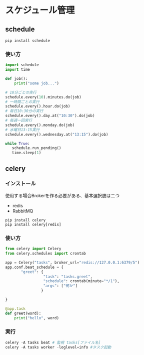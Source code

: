 # スケジュール管理
## schedule
```shell script
pip install schedule
```
### 使い方

```python
import schedule
import time

def job():
    print("some job...")

# 10分ごとの実行
schedule.every(10).minutes.do(job)
# 一時間ごとの実行
schedule.every().hour.do(job)
# 毎日10:30分の実行
schedule.every().day.at("10:30").do(job)
# 毎週一回実行
schedule.every().monday.do(job)
# 水曜日13:15実行
schedule.every().wednesday.at("13:15").do(job)

while True:
   schedule.run_pending()  
   time.sleep(1)
```

## celery

### インストール

使用する場合Brokerを作る必要がある、基本選択肢は二つ
- redis
- RabbitMQ

```shell script
pip install celery
pip install celery[redis]
```

### 使い方

```python
from celery import Celery
from celery.schedules import crontab

app = Celery("tasks", broker_url="redis://127.0.0.1:6379/5")
app.conf.beat_schedule = {
       "greet": {
                 "task": "tasks.greet",
                 "schedule": crontab(minute="*/1"),
                 "args": ["何か"]
                }

}

@app.task
def greet(word):
    print("hello", word)
```

### 実行

```python
celery -A tasks beat # 監視 tasks[ファイル名] 
celery -A tasks worker -loglevel=info #タスク起動
```
